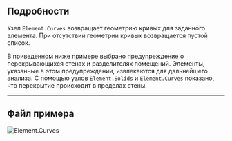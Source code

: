 ## Подробности
Узел `Element.Curves` возвращает геометрию кривых для заданного элемента. При отсутствии геометрии кривых возвращается пустой список.

В приведенном ниже примере выбрано предупреждение о перекрывающихся стенах и разделителях помещений. Элементы, указанные в этом предупреждении, извлекаются для дальнейшего анализа. С помощью узлов `Element.Solids` и `Element.Curves` показано, что перекрытие происходит в пределах стены.

___
## Файл примера

![Element.Curves](./Revit.Elements.Element.Curves_img.jpg)
